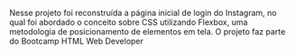 Nesse projeto foi reconstruída a página inicial de login do Instagram, no qual foi abordado o conceito sobre CSS utilizando Flexbox, uma metodologia de posicionamento de elementos em tela. O projeto faz parte do Bootcamp  HTML Web Developer


